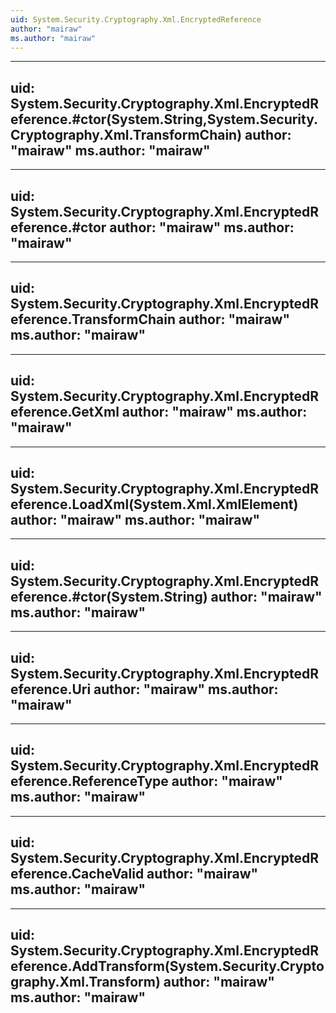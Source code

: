 ```yaml
---
uid: System.Security.Cryptography.Xml.EncryptedReference
author: "mairaw"
ms.author: "mairaw"
---
```


---
uid: System.Security.Cryptography.Xml.EncryptedReference.#ctor(System.String,System.Security.Cryptography.Xml.TransformChain)
author: "mairaw"
ms.author: "mairaw"
---

---
uid: System.Security.Cryptography.Xml.EncryptedReference.#ctor
author: "mairaw"
ms.author: "mairaw"
---

---
uid: System.Security.Cryptography.Xml.EncryptedReference.TransformChain
author: "mairaw"
ms.author: "mairaw"
---

---
uid: System.Security.Cryptography.Xml.EncryptedReference.GetXml
author: "mairaw"
ms.author: "mairaw"
---

---
uid: System.Security.Cryptography.Xml.EncryptedReference.LoadXml(System.Xml.XmlElement)
author: "mairaw"
ms.author: "mairaw"
---

---
uid: System.Security.Cryptography.Xml.EncryptedReference.#ctor(System.String)
author: "mairaw"
ms.author: "mairaw"
---

---
uid: System.Security.Cryptography.Xml.EncryptedReference.Uri
author: "mairaw"
ms.author: "mairaw"
---

---
uid: System.Security.Cryptography.Xml.EncryptedReference.ReferenceType
author: "mairaw"
ms.author: "mairaw"
---

---
uid: System.Security.Cryptography.Xml.EncryptedReference.CacheValid
author: "mairaw"
ms.author: "mairaw"
---

---
uid: System.Security.Cryptography.Xml.EncryptedReference.AddTransform(System.Security.Cryptography.Xml.Transform)
author: "mairaw"
ms.author: "mairaw"
---
